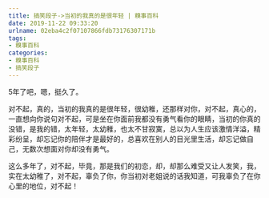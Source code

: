 ```yaml
---
title: 搞笑段子->当初的我真的是很年轻 | 糗事百科
date: 2019-11-22 09:33:20
urlname: 02eba4c2f07107866fdb73176307171b
tags: 
- 糗事百科
categories:
- 糗事百科
- 搞笑段子
---
```

5年了吧，嗯，挺久了。

对不起，真的，当初的我真的是很年轻，很幼稚，还那样对你，对不起，真心的，一直想向你说句对不起，可是坐在你面前我都没有勇气看你的眼睛，当初的你真的没错，是我的错，太年轻，太幼稚，也太不甘寂寞，总以为人生应该激情洋溢，精彩纷呈，却忘记你的陪伴才是最好的，总喜欢在别人的目光里生活，却忘记做自己，无数次想面对你却没有勇气。

这么多年了，对不起，毕竟，那是我们的初恋，却，却那么难受又让人发笑，我，实在太幼稚了，对不起，辜负了你，你当初对老姐说的话我知道，可我辜负了在你心里的地位，对不起！


